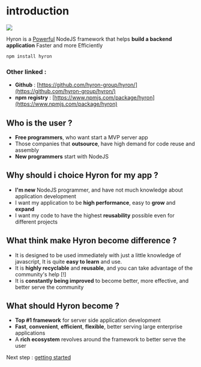 # introduction

![](https://i.imgur.com/mAjPWAu.png)

Hyron is a [Powerful](benchmark.md) NodeJS framework that helps **build a backend application** Faster and more Efficiently

```bash
npm install hyron
```

### Other linked :

* **Github** : [https://github.com/hyron-group/hyron/](https://github.com/hyron-group/hyron/)
* **npm registry** : [https://www.npmjs.com/package/hyron](https://www.npmjs.com/package/hyron)

## Who is the user ?

* **Free programmers**, who want start a MVP server app
* Those companies that **outsource**, have high demand for code reuse and assembly
* **New programmers** start with NodeJS

## Why should i choice Hyron for my app ?

* **I'm new** NodeJS programmer, and have not much knowledge about application development
* I want my application to be **high performance**, easy to **grow** and **expand**
* I want my code to have the highest **reusability** possible even for different projects

## What think make Hyron become difference ?

* It is designed to be used immediately with just a little knowledge of javascript, It is quite **easy to learn** and use.
* It is **highly recyclable** and **reusable**, and you can take advantage of the community's help \[!\]
* It is **constantly being improved** to become better, more effective, and better serve the community

## What should Hyron become ?

* **Top \#1 framework** for server side application development
* **Fast**, **convenient**, **efficient**, **flexible**, better serving large enterprise applications
* A **rich ecosystem** revolves around the framework to better serve the user

Next step : [getting started](geting-started.md)

